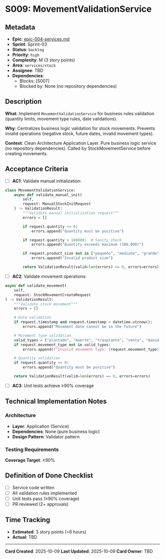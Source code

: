 # S009: MovementValidationService

## Metadata
- **Epic**: [epic-004-services.md](../../02_epics/epic-004-services.md)
- **Sprint**: Sprint-03
- **Status**: `backlog`
- **Priority**: `high`
- **Complexity**: M (3 story points)
- **Area**: `services/stock`
- **Assignee**: TBD
- **Dependencies**:
  - Blocks: [S007]
  - Blocked by: None (no repository dependencies)

## Description

**What**: Implement `MovementValidationService` for business rules validation (quantity limits, movement type rules, date validations).

**Why**: Centralizes business logic validation for stock movements. Prevents invalid operations (negative stock, future dates, invalid movement types).

**Context**: Clean Architecture Application Layer. Pure business logic service (no repository dependencies). Called by StockMovementService before creating movements.

## Acceptance Criteria

- [ ] **AC1**: Validate manual initialization:
```python
class MovementValidationService:
    async def validate_manual_init(
        self,
        request: ManualStockInitRequest
    ) -> ValidationResult:
        """Validate manual initialization request"""
        errors = []

        if request.quantity <= 0:
            errors.append("Quantity must be positive")

        if request.quantity > 100000:  # Sanity check
            errors.append("Quantity exceeds maximum (100,000)")

        if request.product_size not in ["pequeño", "mediano", "grande"]:
            errors.append("Invalid product size")

        return ValidationResult(valid=len(errors) == 0, errors=errors)
```

- [ ] **AC2**: Validate movement operations:
```python
async def validate_movement(
    self,
    request: StockMovementCreateRequest
) -> ValidationResult:
    """Validate stock movement"""
    errors = []

    # Date validation
    if request.timestamp and request.timestamp > datetime.utcnow():
        errors.append("Movement date cannot be in the future")

    # Movement type validation
    valid_types = ["plantado", "muerte", "trasplante", "venta", "manual_init"]
    if request.movement_type not in valid_types:
        errors.append(f"Invalid movement type: {request.movement_type}")

    # Quantity validation
    if request.quantity <= 0:
        errors.append("Quantity must be positive")

    return ValidationResult(valid=len(errors) == 0, errors=errors)
```

- [ ] **AC3**: Unit tests achieve ≥90% coverage

## Technical Implementation Notes

### Architecture
- **Layer**: Application (Service)
- **Dependencies**: None (pure business logic)
- **Design Pattern**: Validator pattern

### Testing Requirements
**Coverage Target**: ≥90%

## Definition of Done Checklist

- [ ] Service code written
- [ ] All validation rules implemented
- [ ] Unit tests pass (≥90% coverage)
- [ ] PR reviewed (2+ approvals)

## Time Tracking
- **Estimated**: 3 story points (~6 hours)
- **Actual**: TBD

---

**Card Created**: 2025-10-09
**Last Updated**: 2025-10-09
**Card Owner**: TBD
